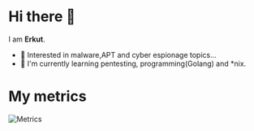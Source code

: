 # Hi there 👋
I am **Erkut**.
* 🔭 Interested in malware,APT and cyber espionage topics... 
* 🌱 I'm currently learning pentesting, programming(Golang) and *nix.

<!-- icons with padding -->

[1.1]: http://i.imgur.com/tXSoThF.png (twitter icon with padding)
<!-- icons without padding -->

[1.2]: http://i.imgur.com/wWzX9uB.png (twitter icon without padding)



<!-- links to your social media accounts -->
<!-- update these accordingly -->

<!-- [1]: http://www.twitter.com/nickname -->

# My metrics

![Metrics](https://metrics.lecoq.io/3rkut?template=classic&config.timezone=Europe%2FIstanbul)
